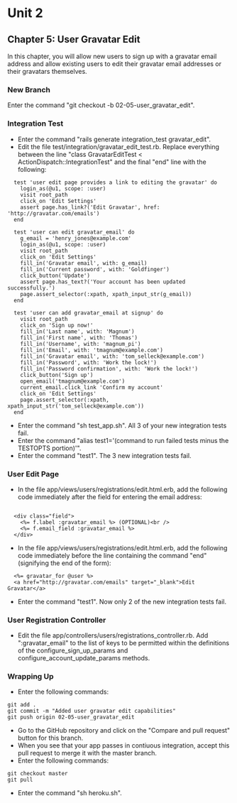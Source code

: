 # Unit 2
## Chapter 5: User Gravatar Edit

In this chapter, you will allow new users to sign up with a gravatar email address and allow existing users to edit their gravatar email addresses or their gravatars themselves.

### New Branch
Enter the command "git checkout -b 02-05-user_gravatar_edit".

### Integration Test
* Enter the command "rails generate integration_test gravatar_edit".
* Edit the file test/integration/gravatar_edit_test.rb.  Replace everything between the line "class GravatarEditTest < ActionDispatch::IntegrationTest" and the final "end" line with the following:
```
  test 'user edit page provides a link to editing the gravatar' do
    login_as(@u1, scope: :user)
    visit root_path
    click_on 'Edit Settings'
    assert page.has_link?('Edit Gravatar', href: 'http://gravatar.com/emails')
  end

  test 'user can edit gravatar_email' do
    g_email = 'henry_jones@example.com'
    login_as(@u1, scope: :user)
    visit root_path
    click_on 'Edit Settings'
    fill_in('Gravatar email', with: g_email)
    fill_in('Current password', with: 'Goldfinger')
    click_button('Update')
    assert page.has_text?('Your account has been updated successfully.')
    page.assert_selector(:xpath, xpath_input_str(g_email))
  end

  test 'user can add gravatar_email at signup' do
    visit root_path
    click_on 'Sign up now!'
    fill_in('Last name', with: 'Magnum')
    fill_in('First name', with: 'Thomas')
    fill_in('Username', with: 'magnum_pi')
    fill_in('Email', with: 'tmagnum@example.com')
    fill_in('Gravatar email', with: 'tom_selleck@example.com')
    fill_in('Password', with: 'Work the lock!')
    fill_in('Password confirmation', with: 'Work the lock!')
    click_button('Sign up')
    open_email('tmagnum@example.com')
    current_email.click_link 'Confirm my account'
    click_on 'Edit Settings'
    page.assert_selector(:xpath, xpath_input_str('tom_selleck@example.com'))
  end
```
* Enter the command "sh test_app.sh".  All 3 of your new integration tests fail.
* Enter the command "alias test1='(command to run failed tests minus the TESTOPTS portion)'".
* Enter the command "test1".  The 3 new integration tests fail.

### User Edit Page
* In the file app/views/users/registrations/edit.html.erb, add the following code immediately after the field for entering the email address:
```

  <div class="field">
    <%= f.label :gravatar_email %> (OPTIONAL)<br />
    <%= f.email_field :gravatar_email %>
  </div>

```
* In the file app/views/users/registrations/edit.html.erb, add the following code immediately before the line containing the command "end" (signifying the end of the form):
```
  <%= gravatar_for @user %>
  <a href="http://gravatar.com/emails" target="_blank">Edit Gravatar</a>
```
* Enter the command "test1".  Now only 2 of the new integration tests fail.

### User Registration Controller
* Edit the file app/controllers/users/registrations_controller.rb.  Add ":gravatar_email" to the list of keys to be permitted within the definitions of the configure_sign_up_params and configure_account_update_params methods.

### Wrapping Up
* Enter the following commands:
```
git add .
git commit -m "Added user gravatar edit capabilities"
git push origin 02-05-user_gravatar_edit
```
* Go to the GitHub repository and click on the "Compare and pull request" button for this branch.
* When you see that your app passes in contiuous integration, accept this pull request to merge it with the master branch.
* Enter the following commands:
```
git checkout master
git pull
```
* Enter the command "sh heroku.sh".
